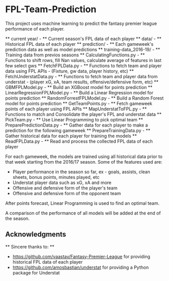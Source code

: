 # FPL-Team-Prediction
This project uses machine learning to predict the fantasy premier league performance of each player.

** current year/ - ** Current season's FPL data of each player
** data/ - ** Historical FPL data of each player
** prediction/ - ** Each gameweek's prediction data as well as model predictions
** training-data_2016-19/ - ** Training data from previos seasons
** CalculatingFunctions.py - ** Functions to shift rows, fill Nan values, calculate average of features in last few select gws
** FetchFPLData.py - ** Functions to fetch team and player data using FPL APIs - (Fixture, gw data, player history, etc)
** FetchUnderstatData.py - ** Functions to fetch team and player data from understat - (player xG, xA, team results, offensive/defensive form, etc)
** GBMFPLModel.py - ** Build an XGBoost model for points prediction
** LinearRegressionFPLModel.py - ** Build a Linear Regression model for points prediction
** RandomForrestFPLModel.py - ** Build a Random Forest model for points prediction
** GetTeamPoints.py - ** Fetch gameweek points of each player using FPL APIs
** MapUnderstatToFPL.py - ** Functions to match and Consolidate the player's FPL and understat data
** PickTeam.py - ** Use Linear Programming to pick optimal team
** PreparePredictionData.py - ** Gather data for each player to make a prediction for the following gameweek
** PrepareTrainingData.py - ** Gather historical data for each player for training the models
** ReadFPLData.py - ** Read and process the collected FPL data of each player

For each gameweek, the models are trained using all historical data prior to that week starting from the 2016/17 season.
Some of the features used are:
* Player performance in the season so far, ex - goals, assists, clean sheets, bonus points, minutes played, etc
* Understat player data such as xG, xA and more
* Offensive and defensive form of the player's team
* Offensive and defensive form of the opponent team

After points forecast, Linear Programming is used to find an optimal team.

A comparison of the performance of all models will be added at the end of the season.

## Acknowledgments
** Sincere thanks to: ** 
* https://github.com/vaastav/Fantasy-Premier-League for providing historical FPL data of each player
* https://github.com/amosbastian/understat for providing a Python package for Understat